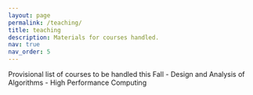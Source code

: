 ```yaml
---
layout: page
permalink: /teaching/
title: teaching
description: Materials for courses handled.
nav: true
nav_order: 5
---
```


Provisional list of courses to be handled this Fall
    - Design and Analysis of Algorithms
    - High Performance Computing
